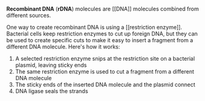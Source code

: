 **Recombinant DNA** (**rDNA**) molecules are [[DNA]] molecules combined from different sources.

One way to create recombinant DNA is using a [[restriction enzyme]]. Bacterial cells keep restriction enzymes to cut up foreign DNA, but they can be used to create specific cuts to make it easy to insert a fragment from a different DNA molecule. Here's how it works:

1. A selected restriction enzyme snips at the restriction site on a bacterial plasmid, leaving sticky ends
2. The same restriction enzyme is used to cut a fragment from a different DNA molecule
3. The sticky ends of the inserted DNA molecule and the plasmid connect
4. DNA ligase seals the strands